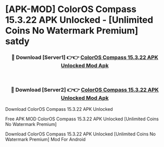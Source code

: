 # [APK-MOD] ColorOS Compass 15.3.22 APK Unlocked - [Unlimited Coins No Watermark Premium] satdy



<div align="center">
<h3>🔴 Download [Server1] 👉👉 <a href="https://momento.my/?title=ColorOS_Compass_15.3.22_APK_Unlocked">ColorOS Compass 15.3.22 APK Unlocked Mod Apk</a></h3><br>

<h3>🔴 Download [Server2] 👉👉 <a href="https://momento.my/?title=ColorOS_Compass_15.3.22_APK_Unlocked">ColorOS Compass 15.3.22 APK Unlocked Mod Apk</a></h3>
</div>



Download ColorOS Compass 15.3.22 APK Unlocked 

Free APK MOD ColorOS Compass 15.3.22 APK Unlocked [Unlimited Coins No Watermark Premium]

Download ColorOS Compass 15.3.22 APK Unlocked [Unlimited Coins No Watermark Premium] Mod For Android
